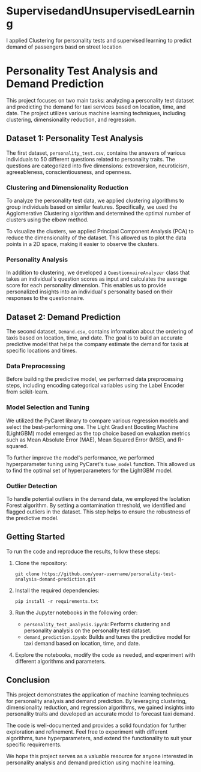 # SupervisedandUnsupervisedLearning
 I applied Clustering for personality tests and supervised learning to predict demand of passengers basd on street location
# Personality Test Analysis and Demand Prediction

This project focuses on two main tasks: analyzing a personality test dataset and predicting the demand for taxi services based on location, time, and date. The project utilizes various machine learning techniques, including clustering, dimensionality reduction, and regression.

## Dataset 1: Personality Test Analysis

The first dataset, `personality_test.csv`, contains the answers of various individuals to 50 different questions related to personality traits. The questions are categorized into five dimensions: extroversion, neuroticism, agreeableness, conscientiousness, and openness.

### Clustering and Dimensionality Reduction

To analyze the personality test data, we applied clustering algorithms to group individuals based on similar features. Specifically, we used the Agglomerative Clustering algorithm and determined the optimal number of clusters using the elbow method.

To visualize the clusters, we applied Principal Component Analysis (PCA) to reduce the dimensionality of the dataset. This allowed us to plot the data points in a 2D space, making it easier to observe the clusters.

### Personality Analysis

In addition to clustering, we developed a `QuestionnaireAnalyzer` class that takes an individual's question scores as input and calculates the average score for each personality dimension. This enables us to provide personalized insights into an individual's personality based on their responses to the questionnaire.

## Dataset 2: Demand Prediction

The second dataset, `Demand.csv`, contains information about the ordering of taxis based on location, time, and date. The goal is to build an accurate predictive model that helps the company estimate the demand for taxis at specific locations and times.

### Data Preprocessing

Before building the predictive model, we performed data preprocessing steps, including encoding categorical variables using the Label Encoder from scikit-learn.

### Model Selection and Tuning

We utilized the PyCaret library to compare various regression models and select the best-performing one. The Light Gradient Boosting Machine (LightGBM) model emerged as the top choice based on evaluation metrics such as Mean Absolute Error (MAE), Mean Squared Error (MSE), and R-squared.

To further improve the model's performance, we performed hyperparameter tuning using PyCaret's `tune_model` function. This allowed us to find the optimal set of hyperparameters for the LightGBM model.

### Outlier Detection

To handle potential outliers in the demand data, we employed the Isolation Forest algorithm. By setting a contamination threshold, we identified and flagged outliers in the dataset. This step helps to ensure the robustness of the predictive model.

## Getting Started

To run the code and reproduce the results, follow these steps:

1. Clone the repository:
   ```
   git clone https://github.com/your-username/personality-test-analysis-demand-prediction.git
   ```

2. Install the required dependencies:
   ```
   pip install -r requirements.txt
   ```

3. Run the Jupyter notebooks in the following order:
   - `personality_test_analysis.ipynb`: Performs clustering and personality analysis on the personality test dataset.
   - `demand_prediction.ipynb`: Builds and tunes the predictive model for taxi demand based on location, time, and date.

4. Explore the notebooks, modify the code as needed, and experiment with different algorithms and parameters.

## Conclusion

This project demonstrates the application of machine learning techniques for personality analysis and demand prediction. By leveraging clustering, dimensionality reduction, and regression algorithms, we gained insights into personality traits and developed an accurate model to forecast taxi demand.

The code is well-documented and provides a solid foundation for further exploration and refinement. Feel free to experiment with different algorithms, tune hyperparameters, and extend the functionality to suit your specific requirements.

We hope this project serves as a valuable resource for anyone interested in personality analysis and demand prediction using machine learning.
